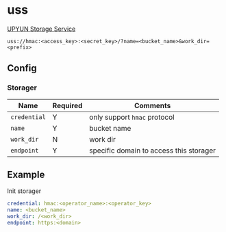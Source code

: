 # uss

[UPYUN Storage Service](https://www.upyun.com/products/file-storage)

`uss://hmac:<access_key>:<secret_key>/?name=<bucket_name>&work_dir=<prefix>`

## Config

### Storager

| Name         | Required | Comments                                |
| ------------ | -------- | --------------------------------------- |
| `credential` | Y        | only support `hmac` protocol            |
| `name`       | Y        | bucket name                             |
| `work_dir`   | N        | work dir                                |
| `endpoint`   | Y        | specific domain to access this storager |

## Example

Init storager

```yaml
credential: hmac:<operator_name>:<operator_key>
name: <bucket_name>
work_dir: /<work_dir>
endpoint: https:<domain>
```
